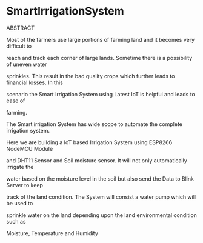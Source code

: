 # SmartIrrigationSystem
ABSTRACT 

Most of the farmers use large portions of farming land and it becomes very difficult to 

reach and track each corner of large lands. Sometime there is a possibility of uneven water 

sprinkles. This result in the bad quality crops which further leads to financial losses. In this 

scenario the Smart Irrigation System using Latest IoT is helpful and leads to ease of 

farming.

The Smart irrigation System has wide scope to automate the complete irrigation system. 

Here we are building a IoT based Irrigation System using ESP8266 NodeMCU Module 

and DHT11 Sensor and Soil moisture sensor. It will not only automatically irrigate the 

water based on the moisture level in the soil but also send the Data to Blink Server to keep 

track of the land condition. The System will consist a water pump which will be used to 

sprinkle water on the land depending upon the land environmental condition such as 

Moisture, Temperature and Humidity
